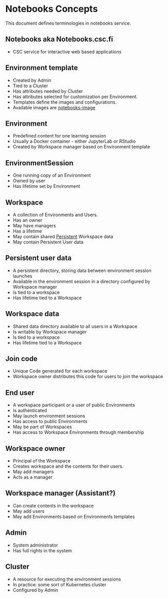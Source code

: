 # Notebooks Concepts

This document defines terminologies in notebooks service.

## Notebooks aka Notebooks.csc.fi

- CSC service for interactive web based applications

## Environment template

- Created by Admin
- Tied to a Cluster
- Has attributes needed by Cluster
- Has attributes selected for customization per Environment.
- Templates define the images and configurations.
- Available images are [notebooks-image](https://github.com/CSCfi/notebook-images/tree/master/builds) 

## Environment

- Predefined content for one learning session
- Usually a Docker container - either JupyterLab or RStudio
- Created by Workspace manager based on Environment template

## EnvironmentSession

- One running copy of an Environment
- Owned by user
- Has lifetime set by Environment

## Workspace

- A collection of Environments and Users.
- Has an owner
- May have managers
- Has a lifetime
- May contain shared [Persistent](persistentdata.md) Workspace data
- May contain Persistent User data

## Persistent user data

- A persistent directory, storing data between environment session launches
- Available in the environment session in a directory configured by Workspace manager
- Is tied to a workspace
- Has lifetime tied to a Workspace

## Workspace data

- Shared data directory available to all users in a Workspace
- Is writable by Workspace manager
- Is tied to a workspace
- Has lifetime tied to a Workspace

## Join code

- Unique Code generated for each workspace
- Workspace owner distributes this code for users to join the workspace

## End user

- A workspace participant or a user of public Environments
- Is authenticated
- May launch environment sessions
- Has access to public Environments
- May be part of Workspaces
- Has access to Workspace Environments through membership

## Workspace owner

- Principal of the Workspace
- Creates workspace and the contents for their users.
- May add managers
- Acts as a manager

## Workspace manager (Assistant?)

- Can create contents in the workspace
- May add users
- May add Environments based on Environments templates

## Admin

- System administrator
- Has full rights in the system

## Cluster

- A resource for executing the environment sessions
- In practice: some sort of Kubernetes cluster
- Configured by Admin


